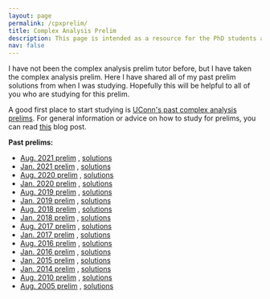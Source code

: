 ```yaml
---
layout: page
permalink: /cpxprelim/
title: Complex Analysis Prelim
description: This page is intended as a resource for the PhD students at UConn taking the complex analysis prelim. 
nav: false
---
```


I have not been the complex analysis prelim tutor before, but I have taken the complex analysis prelim. Here I have shared all of my past prelim solutions from when I was studying. Hopefully this will be helpful to all of you who are studying for this prelim. 

A good first place to start studying is [UConn's past complex analysis prelims](https://math.uconn.edu/degree-programs/graduate/preliminary-exams/). For general information or advice on how to study for prelims, you can read [this](https://asiminah.github.io/projects/quals/) blog post. 

**Past prelims:**
* [Aug. 2021 prelim](https://math.uconn.edu/wp-content/uploads/sites/3655/2021/10/aug2021cpx.pdf) , <a href="/assets/pdf/CpxPrelim/CpxAug2021.pdf" target="_blank">solutions</a>
* [Jan. 2021 prelim](https://math.uconn.edu/wp-content/uploads/sites/3655/2021/05/jan2021cpx.pdf) , <a href="/assets/pdf/CpxPrelim/CpxJan2021.pdf" target="_blank">solutions</a>
* [Aug. 2020 prelim](https://math.uconn.edu/wp-content/uploads/sites/3655/2020/11/aug2020cpx.pdf) , <a href="/assets/pdf/CpxPrelim/CpxAug2020.pdf" target="_blank">solutions</a>
* [Jan. 2020 prelim](https://math.uconn.edu/wp-content/uploads/sites/3655/2020/05/jan2020cpx.pdf) , <a href="/assets/pdf/CpxPrelim/CpxJan2020.pdf" target="_blank">solutions</a>
* [Aug. 2019 prelim](https://math.uconn.edu/wp-content/uploads/sites/3655/2019/09/aug2019cpx.pdf) , <a href="/assets/pdf/CpxPrelim/CpxAug2019.pdf" target="_blank">solutions</a>
* [Jan. 2019 prelim](https://math.uconn.edu/wp-content/uploads/sites/3655/2019/07/jan2019cpx.pdf) , <a href="/assets/pdf/CpxPrelim/CpxJan2019.pdf" target="_blank">solutions</a>
* [Aug. 2018 prelim](https://math.uconn.edu/wp-content/uploads/sites/3655/2018/12/aug2018cpx.pdf) , <a href="/assets/pdf/CpxPrelim/CpxAug2018.pdf" target="_blank">solutions</a>
* [Jan. 2018 prelim](https://math.uconn.edu/wp-content/uploads/sites/3655/2018/12/jan2018cpx.pdf) , <a href="/assets/pdf/CpxPrelim/CpxJan2018.pdf" target="_blank">solutions</a>
* [Aug. 2017 prelim](https://math.uconn.edu/wp-content/uploads/sites/3655/2018/12/aug2017cpx.pdf) , <a href="/assets/pdf/CpxPrelim/CpxAug2017.pdf" target="_blank">solutions</a>
* [Jan. 2017 prelim](https://math.uconn.edu/wp-content/uploads/sites/3655/2018/12/jan2017cpx.pdf) , <a href="/assets/pdf/CpxPrelim/CpxJan2017.pdf" target="_blank">solutions</a>
* [Aug. 2016 prelim](https://math.uconn.edu/wp-content/uploads/sites/3655/2018/12/aug2016cpx.pdf) , <a href="/assets/pdf/CpxPrelim/CpxAug2016.pdf" target="_blank">solutions</a>
* [Jan. 2016 prelim](https://math.uconn.edu/wp-content/uploads/sites/3655/2018/12/jan2016cpx.pdf) , <a href="/assets/pdf/CpxPrelim/CpxJan2016.pdf" target="_blank">solutions</a>
* [Jan. 2015 prelim](https://math.uconn.edu/wp-content/uploads/sites/3655/2018/12/jan2015cpx.pdf) , <a href="/assets/pdf/CpxPrelim/CpxJan2015.pdf" target="_blank">solutions</a>
* [Jan. 2014 prelim](https://math.uconn.edu/wp-content/uploads/sites/3655/2018/12/jan2014cpx.pdf) , <a href="/assets/pdf/CpxPrelim/CpxJan2014.pdf" target="_blank">solutions</a>
* [Aug. 2010 prelim](https://math.uconn.edu/wp-content/uploads/sites/3655/2018/12/aug2010cpx.pdf) , <a href="/assets/pdf/CpxPrelim/CpxAug2010.pdf" target="_blank">solutions</a>
* [Aug. 2005 prelim](https://math.uconn.edu/wp-content/uploads/sites/3655/2018/12/aug2005cpx.pdf) , <a href="/assets/pdf/CpxPrelim/CpxAug2005.pdf" target="_blank">solutions</a>





<!--
<a href="/assets/pdf/HamakiotesCV.pdf" target="_blank">Open PDF to see all Pages</a>
-->
